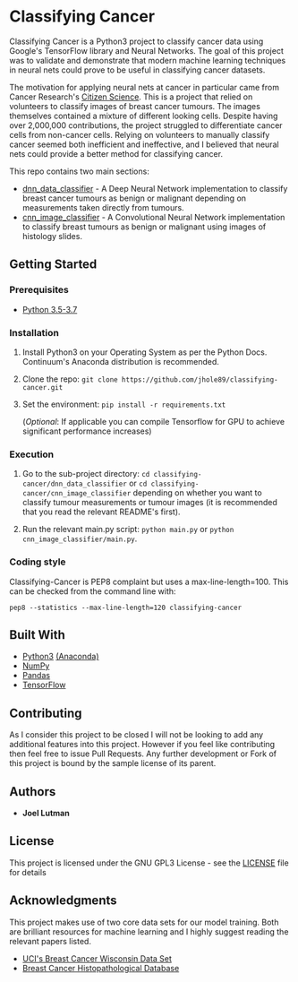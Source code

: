 # Classifying Cancer
Classifying Cancer is a Python3 project to classify cancer data using
Google's TensorFlow library and Neural Networks.  The goal of this
project was to validate and demonstrate that modern machine learning
techniques in neural nets could prove to be useful in classifying
cancer datasets.

The motivation for applying neural nets at cancer in particular came
from Cancer Research's
[Citizen Science](http://www.cancerresearchuk.org/support-us/citizen-science).
This is a project that relied on volunteers to classify images of breast
cancer tumours. The images themselves contained a mixture of different
looking cells.  Despite having over 2,000,000 contributions, the project
struggled to differentiate cancer cells from non-cancer cells.  Relying
on volunteers to manually classify cancer seemed both inefficient and
ineffective, and I believed that neural nets could provide a better
method for classifying cancer.

This repo contains two main sections:
* [dnn_data_classifier](dnn_data_classifier) - A Deep Neural
Network implementation to classify breast cancer tumours as benign or
malignant depending on measurements taken directly from tumours.
* [cnn_image_classifier](cnn_data_classifier) - A Convolutional
Neural Network implementation to classify breast tumours as benign or
malignant using images of histology slides.

## Getting Started

### Prerequisites

* [Python 3.5-3.7](https://www.python.org/downloads/)

### Installation

1. Install Python3 on your Operating System as per the Python Docs.
Continuum's Anaconda distribution is recommended.

2. Clone the repo:
`git clone https://github.com/jhole89/classifying-cancer.git`

3. Set the environment: `pip install -r requirements.txt`

    (*Optional*: If applicable you can compile Tensorflow for GPU to
    achieve significant performance increases)

### Execution

1. Go to the sub-project directory:
`cd classifying-cancer/dnn_data_classifier` or
`cd classifying-cancer/cnn_image_classifier` depending on whether you
want to classify tumour measurements or tumour images (it is recommended
that you read the relevant README's first).

2. Run the relevant main.py script: `python main.py` or `python
cnn_image_classifier/main.py`.

### Coding style

Classifying-Cancer is PEP8 complaint but uses a max-line-length=100.
This can be checked from the command line with:
```unix
pep8 --statistics --max-line-length=120 classifying-cancer
```

## Built With

* [Python3](https://www.python.org/downloads/)
[(Anaconda)](https://www.continuum.io/downloads)
* [NumPy](http://www.numpy.org/)
* [Pandas](http://pandas.pydata.org/)
* [TensorFlow](https://www.tensorflow.org)

## Contributing

As I consider this project to be closed I will not be looking to add any
additional features into this project. However if you feel like contributing
then feel free to issue Pull Requests. Any further development or Fork
of this project is bound by the sample license of its parent.

## Authors

* **Joel Lutman**

## License

This project is licensed under the GNU GPL3 License - see the
[LICENSE](LICENSE) file for details

## Acknowledgments

This project makes use of two core data sets for our model training.
Both are brilliant resources for machine learning and I highly suggest
reading the relevant papers listed.

* [UCI's Breast Cancer Wisconsin Data Set](https://archive.ics.uci.edu/ml/datasets/Breast+Cancer+Wisconsin+(Diagnostic))
* [Breast Cancer Histopathological Database](https://web.inf.ufpr.br/vri/breast-cancer-database)
